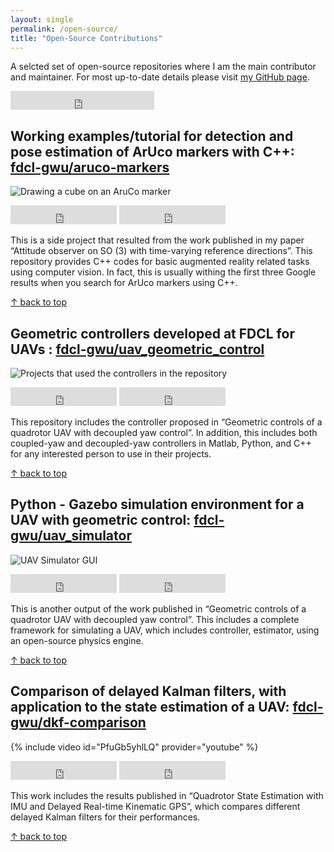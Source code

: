 ```yaml
---
layout: single
permalink: /open-source/
title: "Open-Source Contributions"
---
```


A selcted set of open-source repositories where I am the main contributor and maintainer. 
For most up-to-date details please visit [my GitHub page](https://github.com/kanishkegb).

<iframe src="https://ghbtns.com/github-btn.html?user=kanishkegb&type=follow&count=true&size=large" frameborder="0" scrolling="0" width="230" height="30" title="GitHub"></iframe>


## Working examples/tutorial for detection and pose estimation of ArUco markers with C++: [fdcl-gwu/aruco-markers](https://github.com/fdcl-gwu/aruco-markers)

![Drawing a cube on an AruCo marker](../../../../assets/images/aruco_markers.gif)

<iframe src="https://ghbtns.com/github-btn.html?user=fdcl-gwu&repo=aruco-markers&type=star&count=true&size=large" frameborder="0" scrolling="0" width="170" height="30" title="GitHub"></iframe>
<iframe src="https://ghbtns.com/github-btn.html?user=fdcl-gwu&repo=aruco-markers&type=fork&count=true&size=large" frameborder="0" scrolling="0" width="170" height="30" title="GitHub"></iframe>

This is a side project that resulted from the work published in my paper “Attitude observer on SO (3) with time-varying reference directions”. 
This repository provides C++ codes for basic augmented reality related tasks using computer vision. 
In fact, this is usually withing the first three Google results when you search for ArUco markers using C++.

[↑ back to top](#top)



## Geometric controllers developed at FDCL for UAVs : [fdcl-gwu/uav_geometric_control](https://github.com/fdcl-gwu/uav_geometric_control)

![Projects that used the controllers in the repository](../../../../assets/images/uav_geometric_control.png)

<iframe src="https://ghbtns.com/github-btn.html?user=fdcl-gwu&repo=uav_geometric_control&type=star&count=true&size=large" frameborder="0" scrolling="0" width="170" height="30" title="GitHub"></iframe>
<iframe src="https://ghbtns.com/github-btn.html?user=fdcl-gwu&repo=uav_geometric_control&type=fork&count=true&size=large" frameborder="0" scrolling="0" width="170" height="30" title="GitHub"></iframe>

This repository includes the controller proposed in “Geometric controls of a quadrotor UAV with decoupled yaw control”.
In addition, this includes both coupled-yaw and decoupled-yaw controllers in Matlab, Python, and C++ for any interested person to use in their projects.

[↑ back to top](#top)



## Python - Gazebo simulation environment for a UAV with geometric control: [fdcl-gwu/uav_simulator](https://github.com/fdcl-gwu/uav_simulator)

![UAV Simulator GUI](../../../../assets/images/uav_simulator.gif)

<iframe src="https://ghbtns.com/github-btn.html?user=fdcl-gwu&repo=uav_simulator&type=star&count=true&size=large" frameborder="0" scrolling="0" width="170" height="30" title="GitHub"></iframe>
<iframe src="https://ghbtns.com/github-btn.html?user=fdcl-gwu&repo=uav_simulator&type=fork&count=true&size=large" frameborder="0" scrolling="0" width="170" height="30" title="GitHub"></iframe>

This is another output of the work published in “Geometric controls of a quadrotor UAV with decoupled yaw control”. 
This includes a complete framework for simulating a UAV, which includes controller, estimator, using an open-source physics engine.

[↑ back to top](#top)



## Comparison of delayed Kalman filters, with application to the state estimation of a UAV: [fdcl-gwu/dkf-comparison](https://github.com/fdcl-gwu/dkf-comparison)

{% include video id="PfuGb5yhlLQ" provider="youtube" %}

<iframe src="https://ghbtns.com/github-btn.html?user=fdcl-gwu&repo=dkf-comparison&type=star&count=true&size=large" frameborder="0" scrolling="0" width="170" height="30" title="GitHub"></iframe>
<iframe src="https://ghbtns.com/github-btn.html?user=fdcl-gwu&repo=dkf-comparison&type=fork&count=true&size=large" frameborder="0" scrolling="0" width="170" height="30" title="GitHub"></iframe>

This work includes the results published in “Quadrotor State Estimation with IMU and Delayed Real-time Kinematic GPS”, which compares different delayed Kalman filters for their performances.


[↑ back to top](#top)